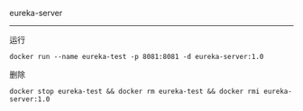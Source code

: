 eureka-server
***
运行
```shell
docker run --name eureka-test -p 8081:8081 -d eureka-server:1.0
```
删除
```shell
docker stop eureka-test && docker rm eureka-test && docker rmi eureka-server:1.0
```
